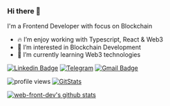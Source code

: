 ### Hi there 👋
I'm a Frontend Developer with focus on Blockchain
- 🔥 I’m enjoy working with Typescript, React & Web3
- 👀 I’m interested in Blockchain Development
- 🌱 I’m currently learning Web3 technologies
<!-- Your badges -->
[![Linkedin Badge](https://img.shields.io/badge/-LinkedIn-blue?style=flat-square&logo=Linkedin&logoColor=white&link=https://www.linkedin.com/in/herman-zhuravsky/)](https://www.linkedin.com/in/herman-zhuravsky/)
[![Telegram](https://img.shields.io/badge/Telegram-2CA5E0?style=flat-square&logo=telegram&logoColor=white)](https://t.me/web_front_dev)
[![Gmail Badge](https://img.shields.io/badge/-Gmail-c14438?style=flat-square&logo=Gmail&logoColor=white&link=mailto:herman.zhuravsky@gmail.com)](mailto:herman.zhuravsky@gmail.com)
<!-- Profile View Count and GitStats -->
![profile views](https://komarev.com/ghpvc/?username=web-front-dev&style=flat)
[![GitStats](https://img.shields.io/badge/-black?label=GitStats&style=flat&labelColor=black&logo=github&logoColor=white)](https://gitstats.me/web-front-dev)

[![web-front-dev's github stats](https://github-readme-stats.vercel.app/api?username=web-front-dev&count_private=true&show_icons=true&include_all_commits=true&theme=dracula&hide=issues,contribs)](https://github.com/web-front-dev)

<!--
Here are some ideas to get you started:
- 🤔 I’m looking for help with ...
- 💬 Ask me about ...
- 📫 How to reach me: ...
- 😄 Pronouns: ...
- ⚡ Fun fact: ...
-->




